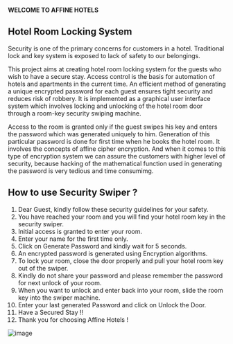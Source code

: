  **WELCOME TO AFFINE HOTELS**

## Hotel Room Locking System

Security is one of the primary concerns for customers in a hotel. Traditional lock and key system is exposed to lack of safety to our belongings.

This project aims at creating hotel room locking system for the guests who wish to have a secure stay. Access control is the basis for automation of hotels and apartments in the current time.  An efficient method of generating a unique encrypted password for each guest ensures tight security and reduces risk of robbery. It is implemented as a graphical user interface system which involves locking and unlocking of the hotel room door through a room-key security swiping machine.

Access to the room is granted only if the guest swipes his key and enters the password which was generated uniquely to him. Generation of this particular password is done for first time when he books the hotel room. It involves the concepts of affine cipher encryption. And when it comes to this type of encryption system we can assure the customers with higher level of security, because hacking of the mathematical function used in generating the password is very tedious and time consumimg.

## How to use Security Swiper ?

  1. Dear Guest, kindly follow these security guidelines for your safety.
  2. You have reached your room and you will find your hotel room key in the security swiper.
  3. Initial access is granted to enter your room.
  4. Enter your name for the first time only.
  5. Click on Generate Password and kindly wait for 5 seconds.
  6. An encrypted password is generated using Encryption algorithms.
  7. To lock your room, close the door properly and pull your hotel room key out of the swiper.
  8. Kindly do not share your password and please remember the password for next unlock of your room.
  9. When you want to unlock and enter back into your room, slide the room key into the swiper machine.
  10. Enter your last generated Password and click on Unlock the Door.
  11. Have a Secured Stay !!
  12. Thank you for choosing Affine Hotels !

![image](https://drive.google.com/uc?export=view&id=1sYurLEi4vWy5Xzb__xyHBskt2J6teXFT)
